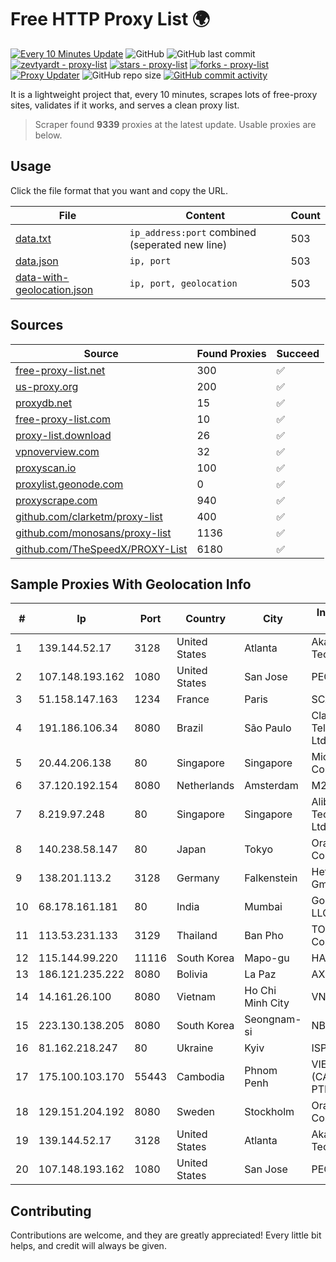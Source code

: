 
# Free HTTP Proxy List 🌍

[![Every 10 Minutes Update](https://github.com/mertguvencli/http-proxy-list/actions/workflows/main.yml/badge.svg?branch=main)](https://github.com/mertguvencli/http-proxy-list/actions/workflows/main.yml)
![GitHub](https://img.shields.io/github/license/mertguvencli/http-proxy-list)
![GitHub last commit](https://img.shields.io/github/last-commit/mertguvencli/http-proxy-list)
[![zevtyardt - proxy-list](https://img.shields.io/static/v1?label=zevtyardt&message=proxy-list&color=blue&logo=github)](https://github.com/zevtyardt/proxy-list "Go to GitHub repo")
[![stars - proxy-list](https://img.shields.io/github/stars/zevtyardt/proxy-list?style=social)](https://github.com/zevtyardt/proxy-list)
[![forks - proxy-list](https://img.shields.io/github/forks/zevtyardt/proxy-list?style=social)](https://github.com/zevtyardt/proxy-list)
[![Proxy Updater](https://github.com/zevtyardt/proxy-list/workflows/Proxy%20Updater/badge.svg)](https://github.com/zevtyardt/proxy-list/actions?query=workflow:"Proxy+Updater")
![GitHub repo size](https://img.shields.io/github/repo-size/zevtyardt/proxy-list)
[![GitHub commit activity](https://img.shields.io/github/commit-activity/m/zevtyardt/proxy-list?logo=commits)](https://github.com/zevtyardt/proxy-list/commits/main)

It is a lightweight project that, every 10 minutes, scrapes lots of free-proxy sites, validates if it works, and serves a clean proxy list.

> Scraper found **9339** proxies at the latest update. Usable proxies are below.

## Usage

Click the file format that you want and copy the URL.

|File|Content|Count|
|----|-------|-----|
|[data.txt](https://raw.githubusercontent.com/mertguvencli/http-proxy-list/main/proxy-list/data.txt)|`ip_address:port` combined (seperated new line)|503|
|[data.json](https://raw.githubusercontent.com/mertguvencli/http-proxy-list/main/proxy-list/data.json)|`ip, port`|503|
|[data-with-geolocation.json](https://raw.githubusercontent.com/mertguvencli/http-proxy-list/main/proxy-list/data-with-geolocation.json)|`ip, port, geolocation`|503|

## Sources

|Source|Found Proxies|Succeed|
|------|-------------|-------|
|[free-proxy-list.net](https://free-proxy-list.net)|300|✅|
|[us-proxy.org](https://www.us-proxy.org)|200|✅|
|[proxydb.net](http://proxydb.net)|15|✅|
|[free-proxy-list.com](https://free-proxy-list.com/?page=&port=&type%5B%5D=http&type%5B%5D=https&up_time=0&search=Search)|10|✅|
|[proxy-list.download](https://www.proxy-list.download/HTTP)|26|✅|
|[vpnoverview.com](https://vpnoverview.com/privacy/anonymous-browsing/free-proxy-servers)|32|✅|
|[proxyscan.io](https://www.proxyscan.io)|100|✅|
|[proxylist.geonode.com](https://proxylist.geonode.com/api/proxy-list?limit=300&page=1&sort_by=lastChecked&sort_type=desc&protocols=http,https)|0|✅|
|[proxyscrape.com](https://api.proxyscrape.com/v2/?request=displayproxies&protocol=http&timeout=10000&country=all&ssl=all&anonymity=all)|940|✅|
|[github.com/clarketm/proxy-list](https://raw.githubusercontent.com/clarketm/proxy-list/master/proxy-list-raw.txt)|400|✅|
|[github.com/monosans/proxy-list](https://raw.githubusercontent.com/monosans/proxy-list/main/proxies/http.txt)|1136|✅|
|[github.com/TheSpeedX/PROXY-List](https://raw.githubusercontent.com/TheSpeedX/PROXY-List/master/http.txt)|6180|✅|


## Sample Proxies With Geolocation Info

|#|Ip|Port|Country|City|Internet Service Provider|
|-|--|----|-------|----|-------------------------|
|1|139.144.52.17|3128|United States|Atlanta|Akamai Technologies, Inc.|
|2|107.148.193.162|1080|United States|San Jose|PEG TECH INC|
|3|51.158.147.163|1234|France|Paris|SCALEWAY|
|4|191.186.106.34|8080|Brazil|São Paulo|Claro NXT Telecomunicacoes Ltda|
|5|20.44.206.138|80|Singapore|Singapore|Microsoft Corporation|
|6|37.120.192.154|8080|Netherlands|Amsterdam|M247 Europe SRL|
|7|8.219.97.248|80|Singapore|Singapore|Alibaba (US) Technology Co., Ltd.|
|8|140.238.58.147|80|Japan|Tokyo|Oracle Corporation|
|9|138.201.113.2|3128|Germany|Falkenstein|Hetzner Online GmbH|
|10|68.178.161.181|80|India|Mumbai|GoDaddy.com, LLC|
|11|113.53.231.133|3129|Thailand|Ban Pho|TOT Public Company Limited|
|12|115.144.99.220|11116|South Korea|Mapo-gu|HAIonNet|
|13|186.121.235.222|8080|Bolivia|La Paz|AXS Bolivia S. A.|
|14|14.161.26.100|8080|Vietnam|Ho Chi Minh City|VNPT|
|15|223.130.138.205|8080|South Korea|Seongnam-si|NBP|
|16|81.162.218.247|80|Ukraine|Kyiv|ISP Viplan LLC|
|17|175.100.103.170|55443|Cambodia|Phnom Penh|VIETTEL (CAMBODIA) PTE., LTD|
|18|129.151.204.192|8080|Sweden|Stockholm|Oracle Corporation|
|19|139.144.52.17|3128|United States|Atlanta|Akamai Technologies, Inc.|
|20|107.148.193.162|1080|United States|San Jose|PEG TECH INC|



## Contributing

Contributions are welcome, and they are greatly appreciated! Every
little bit helps, and credit will always be given.

